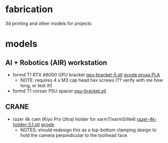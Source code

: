 # fabrication
3d printing and other models for projects

# models

## AI + Robotics (AIR) workstation
- formd T1 RTX A6000 GPU bracket [gpu-bracket-5.stl](formd-gpu-bracket/gpu-bracket-5.stl) [gcode prusa PLA](formd-gpu-bracket/gpu-bracket-5_30IF-0.4n_0.2mm_PLA_MK3S_1h16m.gcode)
  - NOTE: requires 4 x M3 cap head hex screws (?? verify with me how long, or test it!)
- formd T1 corsair PSU spacer [psu-bracket.stl](formd-psu-bracket/psu-bracket.stl)

## CRANE
- razer 4k cam (Kiyo Pro Ultra) holder for xarm7/xarm5/lite6 [razer-4k-holder-3.1.stl](razer-4k-holder/razer-4k-holder-3.1.stl) [gcode](razer-4k-holder/razer-4k-holder-3.1_0.2mm_PLA_MK3S_2h9m.gcode)
  - NOTES: should redesign this as a top-bottom clamping design to hold the camera perpindicular to the toolhead face.